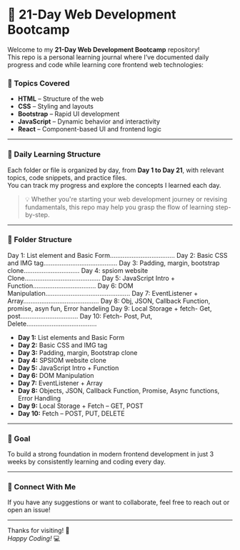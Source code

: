 # 🚀 21-Day Web Development Bootcamp

Welcome to my **21-Day Web Development Bootcamp** repository!  
This repo is a personal learning journal where I’ve documented daily progress and code while learning core frontend web technologies:

### 📘 Topics Covered
- **HTML** – Structure of the web
- **CSS** – Styling and layouts
- **Bootstrap** – Rapid UI development
- **JavaScript** – Dynamic behavior and interactivity
- **React** – Component-based UI and frontend logic

---

### 📅 Daily Learning Structure

Each folder or file is organized by day, from **Day 1 to Day 21**, with relevant topics, code snippets, and practice files.  
You can track my progress and explore the concepts I learned each day.

> 💡 Whether you're starting your web development journey or revising fundamentals, this repo may help you grasp the flow of learning step-by-step.

---

### 📂 Folder Structure
Day 1: List element and Basic Form....................................
Day 2: Basic CSS and IMG tag.........................................
Day 3: Padding, margin, bootstrap clone...............................
Day 4: spsiom website Clone..........................................
Day 5: JavaScript Intro + Function...................................
Day 6: DOM Manipulation...............................................
Day 7: EventListener + Array..........................................
Day 8: Obj, JSON, Callback Function, promise, asyn fun, Error handeling
Day 9: Local Storage + fetch- Get, post................................
Day 10: Fetch- Post, Put, Delete.......................................

- **Day 1:** List elements and Basic Form  
- **Day 2:** Basic CSS and IMG tag  
- **Day 3:** Padding, margin, Bootstrap clone  
- **Day 4:** SPSIOM website clone  
- **Day 5:** JavaScript Intro + Function  
- **Day 6:** DOM Manipulation  
- **Day 7:** EventListener + Array  
- **Day 8:** Objects, JSON, Callback Function, Promise, Async functions, Error Handling  
- **Day 9:** Local Storage + Fetch – GET, POST  
- **Day 10:** Fetch – POST, PUT, DELETE  


---

### 🎯 Goal
To build a strong foundation in modern frontend development in just 3 weeks by consistently learning and coding every day.

---

### 🔗 Connect With Me
If you have any suggestions or want to collaborate, feel free to reach out or open an issue!

---

Thanks for visiting! 🌱  
*Happy Coding!* 💻
